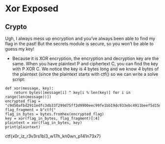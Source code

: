 # Xor Exposed
## Crypto

Ugh, I always mess up encryption and you’ve always been able to find my flag in the past! But the secrets module is secure, so you won’t be able to guess my key!


- Because it is XOR encryption, the encryption and decryption key are the same. When you have plaintext P and ciphertext C, you can find the key with P XOR C. We notice the key is 4 bytes long and we know 4 bytes of the plaintext (since the plaintext starts with ctf{) so we can write a solve script:
```
def xor(message, key):
    return bytes([message[i] ^ key[i % len(key)] for i in range(len(message))])
encrypted_flag = "c9d50afbd2911edfc3db33f299d75ff2d9900eec99fe1bb19dc933ebc4911beef5d15db49bcf5bb3d29611"
flag_fragment = b"ctf{"
flag_in_bytes = bytes.fromhex(encrypted_flag)
key = xor(flag_in_bytes, flag_fragment)[:4]
plaintext = xor(flag_in_bytes, key)
print(plaintext)
```

ctf{x0r_iz_r3v3rs1bl3_w17h_kn0wn_p141n73x7}

